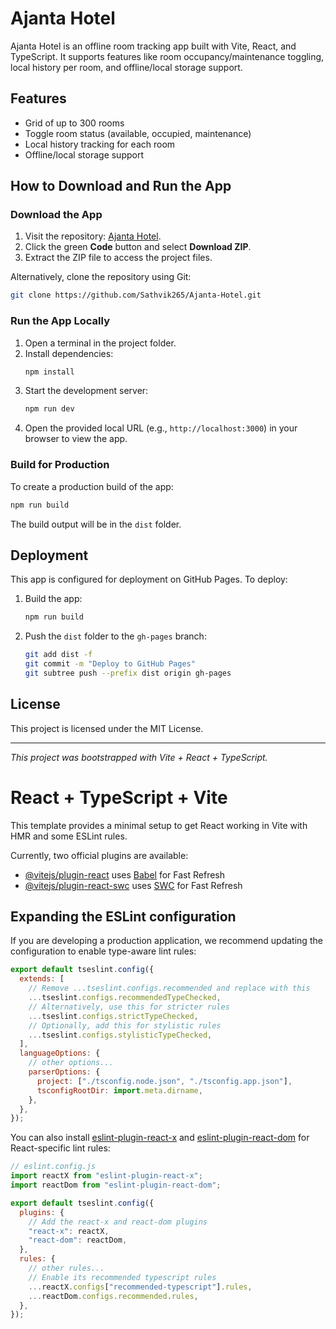# Ajanta Hotel

Ajanta Hotel is an offline room tracking app built with Vite, React, and TypeScript. It supports features like room occupancy/maintenance toggling, local history per room, and offline/local storage support.

## Features

- Grid of up to 300 rooms
- Toggle room status (available, occupied, maintenance)
- Local history tracking for each room
- Offline/local storage support

## How to Download and Run the App

### Download the App

1. Visit the repository: [Ajanta Hotel](https://github.com/Sathvik265/Ajanta-Hotel).
2. Click the green **Code** button and select **Download ZIP**.
3. Extract the ZIP file to access the project files.

Alternatively, clone the repository using Git:

```bash
git clone https://github.com/Sathvik265/Ajanta-Hotel.git
```

### Run the App Locally

1. Open a terminal in the project folder.
2. Install dependencies:
   ```bash
   npm install
   ```
3. Start the development server:
   ```bash
   npm run dev
   ```
4. Open the provided local URL (e.g., `http://localhost:3000`) in your browser to view the app.

### Build for Production

To create a production build of the app:

```bash
npm run build
```

The build output will be in the `dist` folder.

## Deployment

This app is configured for deployment on GitHub Pages. To deploy:

1. Build the app:
   ```bash
   npm run build
   ```
2. Push the `dist` folder to the `gh-pages` branch:
   ```bash
   git add dist -f
   git commit -m "Deploy to GitHub Pages"
   git subtree push --prefix dist origin gh-pages
   ```

## License

This project is licensed under the MIT License.

---

_This project was bootstrapped with Vite + React + TypeScript._

# React + TypeScript + Vite

This template provides a minimal setup to get React working in Vite with HMR and some ESLint rules.

Currently, two official plugins are available:

- [@vitejs/plugin-react](https://github.com/vitejs/vite-plugin-react/blob/main/packages/plugin-react) uses [Babel](https://babeljs.io/) for Fast Refresh
- [@vitejs/plugin-react-swc](https://github.com/vitejs/vite-plugin-react/blob/main/packages/plugin-react-swc) uses [SWC](https://swc.rs/) for Fast Refresh

## Expanding the ESLint configuration

If you are developing a production application, we recommend updating the configuration to enable type-aware lint rules:

```js
export default tseslint.config({
  extends: [
    // Remove ...tseslint.configs.recommended and replace with this
    ...tseslint.configs.recommendedTypeChecked,
    // Alternatively, use this for stricter rules
    ...tseslint.configs.strictTypeChecked,
    // Optionally, add this for stylistic rules
    ...tseslint.configs.stylisticTypeChecked,
  ],
  languageOptions: {
    // other options...
    parserOptions: {
      project: ["./tsconfig.node.json", "./tsconfig.app.json"],
      tsconfigRootDir: import.meta.dirname,
    },
  },
});
```

You can also install [eslint-plugin-react-x](https://github.com/Rel1cx/eslint-react/tree/main/packages/plugins/eslint-plugin-react-x) and [eslint-plugin-react-dom](https://github.com/Rel1cx/eslint-react/tree/main/packages/plugins/eslint-plugin-react-dom) for React-specific lint rules:

```js
// eslint.config.js
import reactX from "eslint-plugin-react-x";
import reactDom from "eslint-plugin-react-dom";

export default tseslint.config({
  plugins: {
    // Add the react-x and react-dom plugins
    "react-x": reactX,
    "react-dom": reactDom,
  },
  rules: {
    // other rules...
    // Enable its recommended typescript rules
    ...reactX.configs["recommended-typescript"].rules,
    ...reactDom.configs.recommended.rules,
  },
});
```

